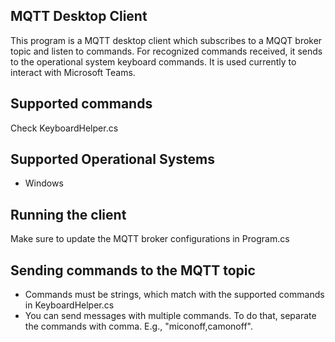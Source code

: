 ## MQTT Desktop Client
This program is a MQTT desktop client which subscribes to a MQQT broker topic and listen to commands. For recognized commands received, it sends to the operational system keyboard commands. It is used currently to interact with Microsoft Teams.

## Supported commands
Check KeyboardHelper.cs

## Supported Operational Systems
- Windows

## Running the client
Make sure to update the MQTT broker configurations in Program.cs

## Sending commands to the MQTT topic
- Commands must be strings, which match with the supported commands in KeyboardHelper.cs
- You can send messages with multiple commands. To do that, separate the commands with comma. E.g., "miconoff,camonoff".